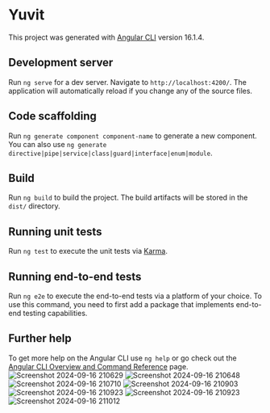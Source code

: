 # Yuvit

This project was generated with [Angular CLI](https://github.com/angular/angular-cli) version 16.1.4.

## Development server

Run `ng serve` for a dev server. Navigate to `http://localhost:4200/`. The application will automatically reload if you change any of the source files.

## Code scaffolding

Run `ng generate component component-name` to generate a new component. You can also use `ng generate directive|pipe|service|class|guard|interface|enum|module`.

## Build

Run `ng build` to build the project. The build artifacts will be stored in the `dist/` directory.

## Running unit tests

Run `ng test` to execute the unit tests via [Karma](https://karma-runner.github.io).


## Running end-to-end tests

Run `ng e2e` to execute the end-to-end tests via a platform of your choice. To use this command, you need to first add a package that implements end-to-end testing capabilities.

## Further help

To get more help on the Angular CLI use `ng help` or go check out the [Angular CLI Overview and Command Reference](https://angular.io/cli) page.
![Screenshot 2024-09-16 210629](https://github.com/user-attachments/assets/25d29704-c649-4cd0-82f5-135cba968726)
![Screenshot 2024-09-16 210648](https://github.com/user-attachments/assets/46ac0855-747b-4f58-95fb-d11dc1010406)
![Screenshot 2024-09-16 210710](https://github.com/user-attachments/assets/d27b7097-d40d-4e8f-ac18-7db7278b5244)
![Screenshot 2024-09-16 210903](https://github.com/user-attachments/assets/48808fdd-ef1b-4ec2-b86b-bfbce6705b08)
![Screenshot 2024-09-16 210923](https://github.com/user-attachments/assets/6b5ba2f1-fa9b-441e-88d9-6e0e32c367e0)
![Screenshot 2024-09-16 210923](https://github.com/user-attachments/assets/9236b68b-89bb-450a-a9fe-d09082b42332)
![Screenshot 2024-09-16 211012](https://github.com/user-attachments/assets/265ae3e4-f773-4cec-9aa0-08811e538e3b)
